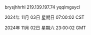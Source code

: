 brysjhhrhl 219.139.197.74 yqqlmgsycl

2024年 11月 03日 星期日 07:00:02 CST

2024年 11月 02日 星期六 23:00:02 GMT
